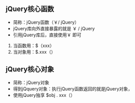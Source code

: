 ## jQuery核心函数
- 简称：jQuery函数（￥/ jQuery）
- jQuery库向外直接暴露的就是 ￥ / jQuery
- 引用jQuery库后，直接使用￥ 即可
1. 当函数用：$（xxx）
2. 当对象用：$.xxx（）
## jQuery核心对象
- 简称：jQuery对象
- 得到jQquery对象：执行jQuery函数返回的就是jQuery对象，
- 使用jQuery独享 $obj . xxx（）
